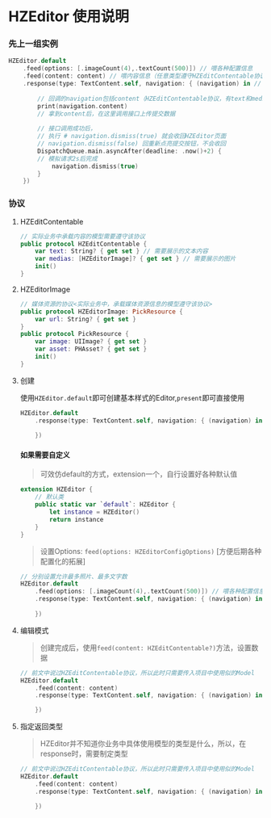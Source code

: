 #  HZEditor 使用说明

### 先上一组实例

```swift
HZEditor.default
    .feed(options: [.imageCount(4),.textCount(500)]) // 喂各种配置信息
    .feed(content: content) // 喂内容信息（任意类型遵守HZEditContentable协议就行）<编辑模式下传>
    .response(type: TextContent.self, navigation: { (navigation) in // 弹出
        
        // 回调的navigation包括content（HZEditContentable协议，有text和medias的对象）
        print(navigation.content)
        // 拿到content后，在这里调用接口上传提交数据
        
        // 接口调用成功后，
        // 执行 # navigation.dismiss(true) 就会收回HZEditor页面
        // navigation.dismiss(false) 回重新点亮提交按钮，不会收回
        DispatchQueue.main.asyncAfter(deadline: .now()+2) {
        // 模拟请求2s后完成
            navigation.dismiss(true)
        }
    })
```



### 协议

1. HZEditContentable

   ```swift
   // 实际业务中承载内容的模型需要遵守该协议
   public protocol HZEditContentable {
       var text: String? { get set } // 需要展示的文本内容
       var medias: [HZEditorImage]? { get set } // 需要展示的图片
       init()
   }
   ```

   

2. HZEditorImage

   ```swift
   // 媒体资源的协议<实际业务中，承载媒体资源信息的模型遵守该协议>
   public protocol HZEditorImage: PickResource {
       var url: String? { get set }
   }
   public protocol PickResource {
       var image: UIImage? { get set }
       var asset: PHAsset? { get set }
       init()
   }
   ```

3. 创建

   使用`HZEditor.default`即可创建基本样式的Editor,`present`即可直接使用

   ```swift
   HZEditor.default
       .response(type: TextContent.self, navigation: { (navigation) in // 弹出
           
       })
   ```

   

   #### 如果需要自定义

   > 可效仿default的方式，extension一个，自行设置好各种默认值

   ```swift
   extension HZEditor {   
       // 默认类
       public static var `default`: HZEditor {
           let instance = HZEditor()
           return instance
       }
   }
   ```

   > 设置Options: `feed(options: HZEditorConfigOptions)` [方便后期各种配置化的拓展]

   ```swift
   // 分别设置允许最多照片、最多文字数
   HZEditor.default
       .feed(options: [.imageCount(4),.textCount(500)]) // 喂各种配置信息
       .response(type: TextContent.self, navigation: { (navigation) in // 弹出
           
       })
   ```

4. 编辑模式

   > 创建完成后，使用`feed(content: HZEditContentable?)`方法，设置数据

   ```swift
   // 前文中说过HZEditContentable协议，所以此时只需要传入项目中使用似的Model
   HZEditor.default
       .feed(content: content)
       .response(type: TextContent.self, navigation: { (navigation) in // 弹出
   
       })
   ```

   

5. 指定返回类型

   > HZEditor并不知道你业务中具体使用模型的类型是什么，所以，在response时，需要制定类型

   ```swift
   // 前文中说过HZEditContentable协议，所以此时只需要传入项目中使用似的Model
   HZEditor.default
       .feed(content: content)
       .response(type: TextContent.self, navigation: { (navigation) in // 弹出<这里的TextContent就是你项目中用来承载输入内容的模型>
   
       })
   ```

   